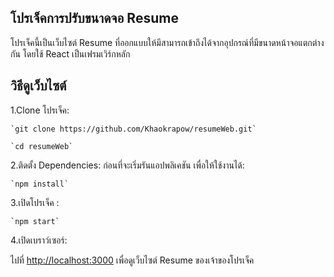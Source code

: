 ## โปรเจ็คการปรับขนาดจอ Resume

โปรเจ็คนี้เป็นเว็บไซต์ Resume ที่ออกแบบให้มีสามารถเข้าถึงได้จากอุปกรณ์ที่มีขนาดหน้าจอแตกต่างกัน โดยใช้ React เป็นเฟรมเวิร์กหลัก 

## วิธีดูเว็บไซต์

1.Clone โปรเจ็ค:

    `git clone https://github.com/Khaokrapow/resumeWeb.git`
   
    `cd resumeWeb`

2.ติดตั้ง Dependencies: ก่อนที่จะเริ่มรันแอปพลิเคชัน เพื่อให้ใช้งานได้:

    `npm install`

3.เปิดโปรเจ็ค :

    `npm start`

4.เปิดเบราว์เซอร์:

   ไปที่ [http://localhost:3000](http://localhost:3000) เพื่อดูเว็บไซต์ Resume ของเจ้าของโปรเจ็ค
